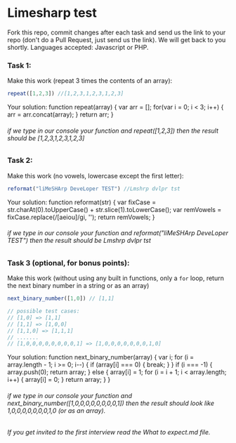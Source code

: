 # Limesharp test

Fork this repo, commit changes after each task and send us the link to your repo (don't do a Pull Request, just send us the link).
We will get back to you shortly. 
Languages accepted: Javascript or PHP. 

### Task 1: 
Make this work (repeat 3 times the contents of an array):
```javascript
repeat([1,2,3]) //[1,2,3,1,2,3,1,2,3]
```
Your solution:
function repeat(array) {
  var arr = [];
  for(var i = 0; i < 3; i++) {
    arr = arr.concat(array);
  }
  return arr;
}

###### if we type in our console your function and repeat([1,2,3]) then the result should be [1,2,3,1,2,3,1,2,3] 

### Task 2:
Make this work (no vowels, lowercase except the first letter):
```javascript
reformat("liMeSHArp DeveLoper TEST") //Lmshrp dvlpr tst
```
Your solution:
function reformat(str) {
    var fixCase = str.charAt(0).toUpperCase() + str.slice(1).toLowerCase();
    var remVowels =  fixCase.replace(/[aeiou]/gi, '');
    return remVowels;
}

###### if we type in our console your function and reformat("liMeSHArp DeveLoper TEST") then the result should be Lmshrp dvlpr tst


### Task 3 (optional, for bonus points):
Make this work (without using any built in functions, only a `for` loop, return the next binary number in a string or as an array)
```javascript
next_binary_number([1,0]) // [1,1]

// possible test cases:
// [1,0] => [1,1]
// [1,1] => [1,0,0]
// [1,1,0] => [1,1,1]
// .......
// [1,0,0,0,0,0,0,0,0,1] => [1,0,0,0,0,0,0,0,1,0]
```
Your solution:
function next_binary_number(array) {
    var i;
	for (i = array.length - 1; i >= 0; i--) {
		if (array[i] === 0) {
        	break;
        }
    }
    if (i === -1) {
      	array.push(0);
      	return array;
    } else {
      	array[i] = 1;
		for (i = i + 1; i < array.length; i++) {
			array[i] = 0;
		}
		return array;
	}
}

###### if we type in our console your function and next_binary_number([1,0,0,0,0,0,0,0,0,1]) then the result should look like 1,0,0,0,0,0,0,0,1,0 (or as an array).

###### If you get invited to the first interview read the What to expect.md file.
